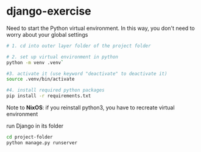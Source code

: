 # django-exercise

Need to start the Python virtual environment. In this way, you don't need to worry about your global settings
```bash
# 1. cd into outer layer folder of the project folder

# 2. set up virtual environment in python
python -m venv .venv`

#3. activate it (use keyword "deactivate" to deactivate it)
source .venv/bin/activate

#4. install required python packages
pip install -r requirements.txt
```
Note to **NixOS**: if you reinstall python3, you have to recreate virtual environment

run Django in its folder
```bash
cd project-folder
python manage.py runserver
```
